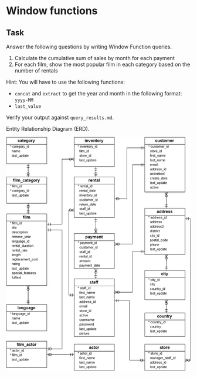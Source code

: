# Window functions

## Task 

Answer the following questions by writing Window Function queries. 

1. Calculate the cumulative sum of sales by month for each payment 
2. For each film, show the most popular film in each category based on the number of rentals 


Hint: You will have to use the following functions: 
- `concat` and `extract` to get the year and month in the following format: `yyyy-MM` 
- `last_value`


Verify your output against `query_results.md`. 

Entity Relationship Diagram (ERD). 

![erd-diagram.png](erd-diagram.png)
